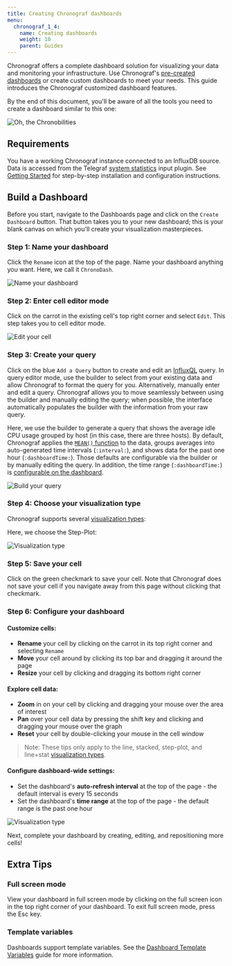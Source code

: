 ```yaml
---
title: Creating Chronograf dashboards
menu:
  chronograf_1_4:
    name: Creating dashboards
    weight: 10
    parent: Guides
---
```


Chronograf offers a complete dashboard solution for visualizing your data and monitoring your infrastructure.
Use Chronograf's [pre-created dashboards](/chronograf/latest/troubleshooting/frequently-asked-questions/#what-applications-are-supported-in-chronograf) or create custom dashboards to meet your needs.
This guide introduces the Chronograf customized dashboard features.

By the end of this document, you'll be aware of all the tools you need to create a dashboard similar to this one:

![Oh, the Chronobilities](/img/chronograf/v1.4/g-dashboard-possibilities.png)

## Requirements

You have a working Chronograf instance connected to an InfluxDB source.
Data is accessed from the Telegraf [system statistics](https://github.com/influxdata/telegraf/tree/master/plugins/inputs/system) input plugin.
See [Getting Started](/chronograf/latest/introduction/getting-started/) for step-by-step installation and configuration instructions.

## Build a Dashboard

Before you start, navigate to the Dashboards page and click on the `Create Dashboard` button.
That button takes you to your new dashboard; this is your blank canvas on which you'll create your visualization masterpieces.

### Step 1: Name your dashboard

Click the `Rename` icon at the top of the page.
Name your dashboard anything you want.
Here, we call it `ChronoDash`.

![Name your dashboard](/img/chronograf/v1.4/g-dashboard-rename.png)

### Step 2: Enter cell editor mode

Click on the carrot in the existing cell's top right corner and select `Edit`.
This step takes you to cell editor mode.

![Edit your cell](/img/chronograf/v1.4/g-dashboard-edit.png)

### Step 3: Create your query

Click on the blue `Add a Query` button to create and edit an [InfluxQL](/influxdb/latest/query_language/) query.
In query editor mode, use the builder to select from your existing data and allow Chronograf to format the query for you.
Alternatively, manually enter and edit a query.
Chronograf allows you to move seamlessly between using the builder and manually editing the query; when possible, the interface automatically populates the builder with the information from your raw query.

Here, we use the builder to generate a query that shows the average idle CPU usage grouped by host (in this case, there are three hosts).
By default, Chronograf applies the [`MEAN()` function](/influxdb/latest/query_language/functions/#mean) to the data, groups averages into auto-generated time intervals (`:interval:`), and shows data for the past one hour (`:dashboardTime:`).
Those defaults are configurable via the builder or by manually editing the query.
In addition, the time range (`:dashboardTime:`) is [configurable on the dashboard](#step-6-configure-your-dashboard).

![Build your query](/img/chronograf/v1.4/g-dashboard-builder.png)

### Step 4: Choose your visualization type

Chronograf supports several [visualization types](/chronograf/latest/troubleshooting/frequently-asked-questions/#what-visualization-types-does-chronograf-support):

Here, we choose the Step-Plot:

![Visualization type](/img/chronograf/v1.4/g-dashboard-type.png)

### Step 5: Save your cell
Click on the green checkmark to save your cell.
Note that Chronograf does not save your cell if you navigate away from this page without clicking that checkmark.

### Step 6: Configure your dashboard

#### Customize cells:
* **Rename** your cell by clicking on the carrot in its top right corner and selecting `Rename`
* **Move** your cell around by clicking its top bar and dragging it around the page
* **Resize** your cell by clicking and dragging its bottom right corner

#### Explore cell data:
* **Zoom** in on your cell by clicking and dragging your mouse over the area of interest
* **Pan** over your cell data by pressing the shift key and clicking and dragging your mouse over the graph
* **Reset** your cell by double-clicking your mouse in the cell window

> Note:
These tips only apply to the line, stacked, step-plot, and line+stat [visualization types](/chronograf/latest/troubleshooting/frequently-asked-questions/#what-visualization-types-does-chronograf-support).

#### Configure dashboard-wide settings:
* Set the dashboard's **auto-refresh interval** at the top of the page - the default interval is every 15 seconds
* Set the dashboard's **time range** at the top of the page - the default range is the past one hour

![Visualization type](/img/chronograf/v1.4/g-dashboard-resize.gif)

Next, complete your dashboard by creating, editing, and repositioning more cells!

## Extra Tips

### Full screen mode
View your dashboard in full screen mode by clicking on the full screen icon in the top right corner of your dashboard.
To exit full screen mode, press the Esc key.

### Template variables
Dashboards support template variables.
See the [Dashboard Template Variables](/chronograf/latest/guides/dashboard-template-variables/) guide for more information.
